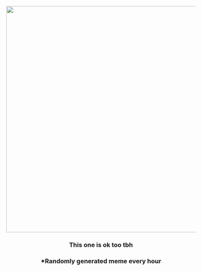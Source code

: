 <p align="center">
        <img src="https://i.redd.it/sanr7cvuf50a1.jpg" width="600" height="600">
        </p>
        <h3 align="center">This one is ok too tbh</h3>
        <h3 align="center">*Randomly generated meme every hour</h3>
    